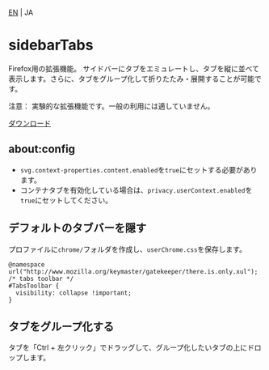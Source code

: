 [EN](./README.md) | JA

# sidebarTabs

Firefox用の拡張機能。
サイドバーにタブをエミュレートし、タブを縦に並べて表示します。さらに、タブをグループ化して折りたたみ・展開することが可能です。

注意：
実験的な拡張機能です。一般の利用には適していません。

[ダウンロード](https://github.com/asamuzaK/sidebarTabs/tree/master/dist "sidebarTabs/dist at master · asamuzaK/sidebarTabs")

## about:config

* `svg.context-properties.content.enabled`を`true`にセットする必要があります。
* コンテナタブを有効化している場合は、`privacy.userContext.enabled`を`true`にセットしてください。

## デフォルトのタブバーを隠す

プロファイルに`chrome/`フォルダを作成し、`userChrome.css`を保存します。
```
@namespace url("http://www.mozilla.org/keymaster/gatekeeper/there.is.only.xul");
/* tabs toolbar */
#TabsToolbar {
  visibility: collapse !important;
}
```

## タブをグループ化する

タブを「Ctrl + 左クリック」でドラッグして、グループ化したいタブの上にドロップします。

